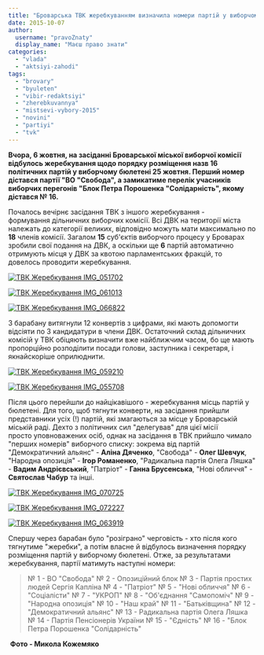 ```yaml
---
title: "Броварська ТВК жеребкуванням визначила номери партій у виборчому бюлетені"
date: 2015-10-07
author: 
  username: "pravoZnaty"
  display_name: "Маєш право знати"
categories: 
  - "vlada"
  - "aktsiyi-zahodi"
tags: 
  - "brovary"
  - "byuleten"
  - "vibir-redaktsiyi"
  - "zherebkuvannya"
  - "mistsevi-vybory-2015"
  - "novini"
  - "partiyi"
  - "tvk"
---
```


**Вчора, 6 жовтня, на засіданні Броварської міської виборчої комісії відбулось жеребкування щодо порядку розміщення назв 16 політичних партій у виборчому бюлетені 25 жовтня. Перший номер дістався партії "ВО "Свобода", а замикатиме перелік учасників виборчих перегонів "Блок Петра Порошенка "Солідарність", якому дістався № 16.**

Почалось вечірнє засідання ТВК з іншого жеребкування - формування дільничних виборчих комісії. Всі ДВК на території міста належать до категорії великих, відповідно можуть мати максимально по **18** членів комісії. Загалом **15** суб'єктів виборчого процесу у Броварах зробили свої подання на ДВК, а оскільки ще **6** партій автоматично отримують місця у ДВК за квотою парламентських фракцій, то довелось проводити жеребкування.

[![ТВК Жеребкування IMG_051702](https://mpz.brovary.org/wp-content/uploads/2015/10/TVK-ZHerebkuvannya-IMG_051702.jpg)](https://mpz.brovary.org/wp-content/uploads/2015/10/TVK-ZHerebkuvannya-IMG_051702.jpg)

[![ТВК Жеребкування IMG_061013](https://mpz.brovary.org/wp-content/uploads/2015/10/TVK-ZHerebkuvannya-IMG_061013.jpg)](https://mpz.brovary.org/wp-content/uploads/2015/10/TVK-ZHerebkuvannya-IMG_061013.jpg)

[![ТВК Жеребкування IMG_066822](https://mpz.brovary.org/wp-content/uploads/2015/10/TVK-ZHerebkuvannya-IMG_066822.jpg)](https://mpz.brovary.org/wp-content/uploads/2015/10/TVK-ZHerebkuvannya-IMG_066822.jpg)

З барабану витягнули 12 конвертів з цифрами, які мають допомогти відсіяти по 3 кандидатури в члени ДВК. Остаточний склад дільничних комісій у ТВК обіцяють визначити вже найближчим часом, бо ще мають пропорційно розподілити посади голови, заступника і секретаря, і якнайскоріше оприлюднити.

[![ТВК Жеребкування IMG_059210](https://mpz.brovary.org/wp-content/uploads/2015/10/TVK-ZHerebkuvannya-IMG_059210.jpg)](https://mpz.brovary.org/wp-content/uploads/2015/10/TVK-ZHerebkuvannya-IMG_059210.jpg)

[![ТВК Жеребкування IMG_055708](https://mpz.brovary.org/wp-content/uploads/2015/10/TVK-ZHerebkuvannya-IMG_055708.jpg)](https://mpz.brovary.org/wp-content/uploads/2015/10/TVK-ZHerebkuvannya-IMG_055708.jpg)

Після цього перейшли до найцікавішого - жеребкування місць партій у бюлетені. Для того, щоб тягнути конверти, на засідання прийшли представники усіх (!) партій, які змагаються за місце у Броварській міській раді. Дехто з політичних сил "делегував" для цієї місії просто уповноважених осіб, однак на засідання в ТВК прийшло чимало "перших номерів" виборчого списку: зокрема від партій "Демократичний альянс" - **Аліна Дяченко**, "Свобода" - **Олег Шевчук**, "Народна опозиція" - **Ігор Романенко**, "Радикальна партія Олега Ляшка" - **Вадим Андрієвський**, "Патріот" - **Ганна Брусенська**, "Нові обличчя" - **Святослав Чабур** та інші.

[![ТВК Жеребкування IMG_070725](https://mpz.brovary.org/wp-content/uploads/2015/10/TVK-ZHerebkuvannya-IMG_070725.jpg)](https://mpz.brovary.org/wp-content/uploads/2015/10/TVK-ZHerebkuvannya-IMG_070725.jpg)

[![ТВК Жеребкування IMG_072227](https://mpz.brovary.org/wp-content/uploads/2015/10/TVK-ZHerebkuvannya-IMG_072227.jpg)](https://mpz.brovary.org/wp-content/uploads/2015/10/TVK-ZHerebkuvannya-IMG_072227.jpg)

[![ТВК Жеребкування IMG_063919](https://mpz.brovary.org/wp-content/uploads/2015/10/TVK-ZHerebkuvannya-IMG_063919.jpg)](https://mpz.brovary.org/wp-content/uploads/2015/10/TVK-ZHerebkuvannya-IMG_063919.jpg)

Спершу через барабан було "розіграно" черговість - хто після кого тягнутиме "жеребки", а потім власне й відбулось визначення порядку розміщення партій у виборчому бюлетені. Отже, за результатами жеребкування, партії матимуть наступні номери:

> № 1 - ВО "Свобода" № 2 - Опозиційний блок № 3 - Партія простих людей Сергія Капліна № 4 - "Патріот" № 5 - "Нові обличчя" № 6 - "Соціалісти" № 7 - "УКРОП" № 8 - "Об'єднання "Самопоміч" № 9 - "Народна опозиція" № 10 - "Наш край" № 11 - "Батьківщина" № 12 - "Демократичний альянс" № 13 - Радикальна партія Олега Ляшка № 14 - Партія Пенсіонерів України № 15 - "Єдність" № 16 - "Блок Петра Порошенка "Солідарність"

 **Фото - Микола Кожемяко**
